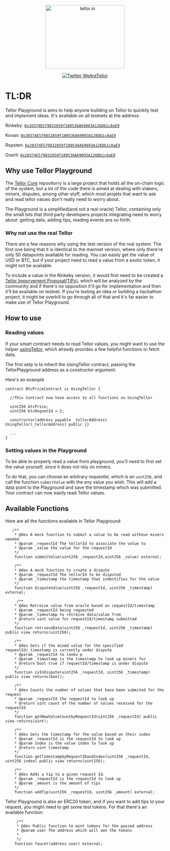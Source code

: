<p align="center">
  <a href='https://www.tellor.io/'>
    <img src= 'https://raw.githubusercontent.com/tellor-io/TellorBrandMaterials/master/LightBkrnd_RGB.png' width="250" height="200" alt='tellor.io' />
  </a>
</p>

<p align="center">
  <a href='https://twitter.com/WeAreTellor'>
    <img src= 'https://img.shields.io/twitter/url/http/shields.io.svg?style=social' alt='Twitter WeAreTellor' />
  </a> 
</p>


# TL:DR
Tellor Playground is aims to help anyone building on Tellor to quickily test and implement ideas. It's available on all testnets at the address:

Rinkeby: [`0x20374E579832859f180536A69093A126Db1c8aE9`](https://rinkeby.etherscan.io/address/0x20374E579832859f180536A69093A126Db1c8aE9#code)

Kovan: [`0x20374E579832859f180536A69093A126Db1c8aE9`](https://kovan.etherscan.io/address/0x20374E579832859f180536A69093A126Db1c8aE9#code)

Ropsten: [`0x20374E579832859f180536A69093A126Db1c8aE9`](https://ropsten.etherscan.io/address/0x20374E579832859f180536A69093A126Db1c8aE9#code)

Goerli: [`0x20374E579832859f180536A69093A126Db1c8aE9`](https://goerli.etherscan.io/address/0x20374E579832859f180536A69093A126Db1c8aE9#code)



## Why use Tellor Playground
The [Tellor Core](https://github.com/tellor-io/TellorCore) repositorry is a large project that holds all the on-chain logic of the system, but a lot of the code there is aimed at dealing with stakers, miners, disputes, among other stuff, which most projets that want to ask and read tellor values don't really need to worry about. 

The Playground is a simplified(and not a real oracle) Tellor, containing only the small bits that third party developers projects integrating need to worry about: getting data, adding tips, reading events ans so forth.

### Why not use the real Tellor
There are a few reasons why using the test version of the real system. The first one being that it is identical to the mainnet version, where only there're only 50 datapoints available for reading. You can easily get the value of USD or BTC, but if your project need to read a value from a exotic token, it might not be available.

To include a value in the Rinkeby version, it would first need to be created a [Tellor Imporvement Proposal(TIPs)](https://github.com/tellor-io/TIPs), which will be analyzed by the community and if there's no opposition it'll go for implementation and then it'll be available on testnet. If you're testing an idea or building a hackathon project, it might be overkill to go through all of that and it's far easier to make use of Tellor Playground.  

## How to use

### Reading values

If your smart contract needs to read Tellor values, you might want to use the helper [usingTellor](https://github.com/tellor-io/usingtellor), which already provides a few helpful functions to fetch data.

The first setp is to inherit the UsingTellor contract, passing the TellorPlayground address as a constructor argument: 

Here's an example
```solidity 
contract BtcPriceContract is UsingTellor {

  //This Contract now have access to all functions on UsingTellor

  uint256 btcPrice;
  uint256 btcRequetId = 2;

  constructor(address payable _tellorAddress) UsingTellor(_tellorAddress) public {}

  ...
}
```

### Setting values in the Playground
To be able to properly read a value from playground, you'll need to first set the value yourself, since it does not rely on miners.

To do that, you can choose an arbitrary requestId, which is an `uint256`, and call the function `submitValue` with the any value you wish. This will add a data point to the Playground and save the timestamp which was submitted. Your contract can now easily read Tellor values.


## Available Functions
Here are all the functions available in Tellor Playground:

```solidity
   /**
    * @dev A mock function to submit a value to be read withoun miners needed
    * @param _requestId The tellorId to associate the value to
    * @param _value the value for the requestId
    */
    function submitValue(uint256 _requestId,uint256 _value) external;

    /**
    * @dev A mock function to create a dispute
    * @param _requestId The tellorId to be disputed
    * @param _timestamp the timestamp that indentifies for the value
    */
    function disputeValue(uint256 _requestId, uint256 _timestamp) external;

     /**
    * @dev Retreive value from oracle based on requestId/timestamp
    * @param _requestId being requested
    * @param _timestamp to retreive data/value from
    * @return uint value for requestId/timestamp submitted
    */
    function retrieveData(uint256 _requestId, uint256 _timestamp) public view returns(uint256);

    /**
    * @dev Gets if the mined value for the specified requestId/_timestamp is currently under dispute
    * @param _requestId to looku p
    * @param _timestamp is the timestamp to look up miners for
    * @return bool true if requestId/timestamp is under dispute
    */
    function isInDispute(uint256 _requestId, uint256 _timestamp) public view returns(bool);

    /**
    * @dev Counts the number of values that have been submited for the request
    * @param _requestId the requestId to look up
    * @return uint count of the number of values received for the requestId
    */
    function getNewValueCountbyRequestId(uint256 _requestId) public view returns(uint);

    /**
    * @dev Gets the timestamp for the value based on their index
    * @param _requestId is the requestId to look up
    * @param index is the value index to look up
    * @return uint timestamp
    */
    function getTimestampbyRequestIDandIndex(uint256 _requestId, uint256 index) public view returns(uint256);

    /**
    * @dev Adds a tip to a given request Id.
    * @param _requestId is the requestId to look up
    * @param _amount is the amount of tips
    */
    function addTip(uint256 _requestId, uint256 _amount) external;

```

Tellor Playground is also an ERC20 token, and if you want to add tips to your request, you might need to get some test tokens. For that there's an available function:
```solidity 
     /**
     * @dev Public function to mint tokens for the passed address
     * @param user The address which will own the tokens
     *
     */
    function faucet(address user) external;
```